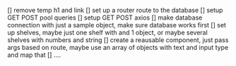 [] remove temp h1 and link
[] set up a router route to the database
[] setup GET POST pool queries
[] setup GET POST axios
[] make database connection with just a sample object, make sure database works first
[] set up shelves, maybe just one shelf with and 1 object, or maybe several shelves with numbers and string
[] create a reausable component, just pass args based on route, maybe use an array of objects with text and input type and map that
[] ....